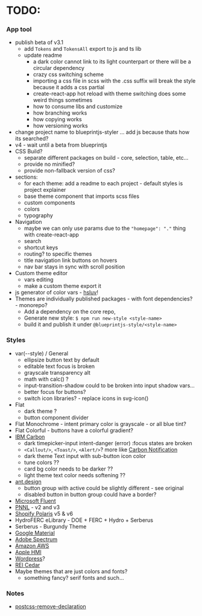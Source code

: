 # TODO:

### App tool
- publish beta of v3.1
  - add `Tokens` and `TokensAll` export to js and ts lib
  - update readme
    - a dark color cannot link to its light counterpart or there will be a circular dependency
    - crazy css switching scheme
    - importing a css file in scss with the .css suffix will break the style because it adds a css partial
    - create-react-app hot reload with theme switching does some weird things sometimes
    - how to consume libs and customize
    - how branching works
    - how copying works
    - how versioning works
- change project name to blueprintjs-styler ... add js because thats how its searched?
- v4 - wait until a beta from blueprintjs
- CSS Build?
  - separate different packages on build - core, selection, table, etc...
  - provide no minified?
  - provide non-fallback version of css?
- sections:
  - for each theme: add a readme to each project - default styles is project explainer
  - base theme component that imports scss files
  - custom components
  - colors
  - typography
- Navigation
  - maybe we can only use params due to the `"homepage": "."` thing with create-react-app
  - search
  - shortcut keys
  - routing? to specific themes
  - title navigation link buttons on hovers
  - nav bar stays in sync with scroll position
- Custom theme editor
  - vars editing
  - make a custom theme export it
- js generator of color vars - [hsluv](https://www.hsluv.org/)!
- Themes are individually published packages - with font dependencies? - monorepo?
  - Add a dependency on the core repo,
  - Generate new style: `$ npm run new-style <style-name>`
  - build it and publish it under `@blueprintjs-style/<style-name>`


### Styles
- var(--style) / General
  - ellipsize button text by default
  - editable text focus is broken
  - grayscale transparency alt
  - math with calc() ?
  - input-transition-shadow could to be broken into input shadow vars...
  - better focus for buttons?
  - switch icon libraries? - replace icons in svg-icon()
- Flat
  - dark theme ?
  - button component divider
- Flat Monochrome - intent primary color is grayscale - or all blue tint?
- Flat Colorful - buttons have a colorful gradient?
- [IBM Carbon](https://www.carbondesignsystem.com/components/overview)
  - dark timepicker-input intent-danger (error) :focus states are broken
  - `<Callout/>`, `<Toast/>`, `<Alert/>`? more like [Carbon Notification](https://www.carbondesignsystem.com/components/notification/style)
  - dark theme Text input with sub-button icon color
  - tune colors ??
  - card bg color needs to be darker ??
  - light theme text color needs softening ??
- [ant.design](https://ant.design/components/overview/)
  - button group with active could be slightly different - see original
  - disabled button in button group could have a border?
- [Microsoft Fluent](https://developer.microsoft.com/en-us/fluentui#/controls/web)
- [PNNL](https://forge.pnl.gov/standards/) - v2 and v3
- [Shopify Polaris](https://polaris.shopify.com/components/actions/button#navigation) v5 & v6
- HydroFERC eLibrary - DOE + FERC + Hydro + Serberus
- Serberus - Burgundy Theme
- [Google Material](https://material.io/components)
- [Adobe Spectrum](https://spectrum.adobe.com/)
- [Amazon AWS](https://abduzeedo.com/amazon-web-services-design-system)
- [Apple HMI](https://developer.apple.com/design/human-interface-guidelines/)
- [Wordpress](https://make.wordpress.org/design/)?
- [REI Cedar](https://rei.github.io/rei-cedar-docs/)
- Maybe themes that are just colors and fonts?
  - something fancy? serif fonts and such...

### Notes
- [postcss-remove-declaration](https://www.npmjs.com/package/postcss-remove-declaration/v/1.0.0)
